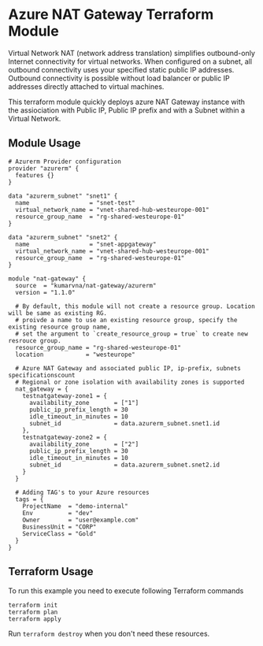 # Azure NAT Gateway Terraform Module

Virtual Network NAT (network address translation) simplifies outbound-only Internet connectivity for virtual networks. When configured on a subnet, all outbound connectivity uses your specified static public IP addresses. Outbound connectivity is possible without load balancer or public IP addresses directly attached to virtual machines.

This terraform module quickly deploys azure NAT Gateway instance with the assiociation with Public IP, Public IP prefix and with a Subnet within a Virtual Network.

## Module Usage

```hcl
# Azurerm Provider configuration
provider "azurerm" {
  features {}
}

data "azurerm_subnet" "snet1" {
  name                 = "snet-test"
  virtual_network_name = "vnet-shared-hub-westeurope-001"
  resource_group_name  = "rg-shared-westeurope-01"
}

data "azurerm_subnet" "snet2" {
  name                 = "snet-appgateway"
  virtual_network_name = "vnet-shared-hub-westeurope-001"
  resource_group_name  = "rg-shared-westeurope-01"
}

module "nat-gateway" {
  source  = "kumarvna/nat-gateway/azurerm"
  version = "1.1.0"

  # By default, this module will not create a resource group. Location will be same as existing RG.
  # proivde a name to use an existing resource group, specify the existing resource group name, 
  # set the argument to `create_resource_group = true` to create new resrouce group.
  resource_group_name = "rg-shared-westeurope-01"
  location            = "westeurope"

  # Azure NAT Gateway and associated public IP, ip-prefix, subnets specificationscount
  # Regional or zone isolation with availability zones is supported
  nat_gateway = {
    testnatgateway-zone1 = {
      availability_zone       = ["1"]
      public_ip_prefix_length = 30
      idle_timeout_in_minutes = 10
      subnet_id               = data.azurerm_subnet.snet1.id
    },
    testnatgateway-zone2 = {
      availability_zone       = ["2"]
      public_ip_prefix_length = 30
      idle_timeout_in_minutes = 10
      subnet_id               = data.azurerm_subnet.snet2.id
    }
  }

  # Adding TAG's to your Azure resources 
  tags = {
    ProjectName  = "demo-internal"
    Env          = "dev"
    Owner        = "user@example.com"
    BusinessUnit = "CORP"
    ServiceClass = "Gold"
  }
}
```

## Terraform Usage

To run this example you need to execute following Terraform commands

```hcl
terraform init
terraform plan
terraform apply
```

Run `terraform destroy` when you don't need these resources.
